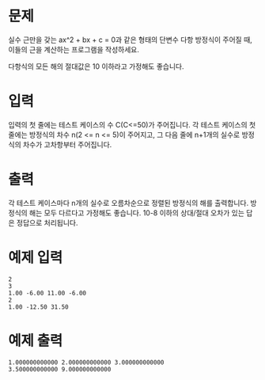 # 문제

실수 근만을 갖는 ax^2 + bx + c = 0과 같은 형태의 단변수 다항 방정식이 주어질 때, 이들의 근을 계산하는 프로그램을 작성하세요.

다항식의 모든 해의 절대값은 10 이하라고 가정해도 좋습니다.

# 입력

입력의 첫 줄에는 테스트 케이스의 수 C(C<=50)가 주어집니다. 각 테스트 케이스의 첫 줄에는 방정식의 차수 n(2 <= n <= 5)이 주어지고, 그 다음 줄에 n+1개의 실수로 방정식의 차수가 고차항부터 주어집니다.

# 출력

각 테스트 케이스마다 n개의 실수로 오름차순으로 정렬된 방정식의 해를 출력합니다. 방정식의 해는 모두 다르다고 가정해도 좋습니다. 10-8 이하의 상대/절대 오차가 있는 답은 정답으로 처리됩니다.

# 예제 입력

```
2
3
1.00 -6.00 11.00 -6.00
2
1.00 -12.50 31.50
```

# 예제 출력

```
1.000000000000 2.000000000000 3.000000000000 
3.500000000000 9.000000000000 
```